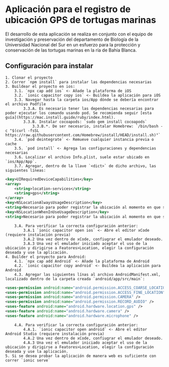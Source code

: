 # Aplicación para el registro de ubicación GPS de tortugas marinas

El desarrollo de esta aplicación se realiza en conjunto con el equipo de investigación y preservación del departamento de Biología de la Universidad Nacional del Sur en un esfuerzo para la protección y conservación de las tortugas marinas en la ría de Bahía Blanca.

## Configuración para instalar

    1. Clonar el proyecto
    2. Correr `npm install` para instalar las dependencias necesarias
    3. Buildear el proyecto en ios:
        3.1. `npx cap add ios` <- Añade la plataforma de iOS
        3.2. `ionic capacitor copy ios` <- Buildea la aplicación para iOS
        3.3. Navegar hasta la carpeta ios/App dónde se debería encontrar el archivo Podfile
            3.3.A. Es necesario tener las dependencias necesarias para poder ejecutar los comando usando pod. Se recomienda seguir [esta guía](https://mac.install.guide/ruby/index.html).
            3.3.B. Instalar cocoapods: `sudo gem install cocoapods`
                3.3.B.*. De ser necesario, instalar Homebrew: `/bin/bash -c "$(curl -fsSL https://raw.githubusercontent.com/Homebrew/install/HEAD/install.sh)"`
        3.4. `pod deintegrate` <- Remueve cualquier instancia previa o cache
        3.5. `pod install` <- Agrega las configuraciones y dependencias necesarias
        3.6. Localizar el archivo Info.plist, suele estar ubicado en `ios/App/App`.
        3.7. Agregar, dentro de la llave `<dict>` de dicho archivo, las siguientes líneas:

```xml
<key>UIRequiredDeviceCapabilities</key>
<array>
    <string>location-services</string>
    <string>gps</string>
</array>
<key>NSLocationAlwaysUsageDescription</key>
<string>Necesario para poder registrar la ubicación al momento en que se acciona el botón</string>
<key>NSLocationWhenInUseUsageDescription</key>
<string>Necesario para poder registrar la ubicación al momento en que se acciona el botón</string>
```

        3.A. Para verificar la correcta configuración anterior:
            3.A.1 `ionic capacitor open ios` <- Abre el editor xCode (requiere instalación previa)
            3.A.2 Una vez dentro de xCode, confiugrar el emulador deseado.
            3.A.3 Una vez el emulador iniciado aceptar el uso de la ubicación y dirigirse a Featores>Location, elegir la configuración deseada y use la aplicación.
    4. Builder el proyecto para Android:
        4.1. `npx cap add Android` <- Añade la plataforma de Android
        4.2. `ionic capacitor copy android` <- Buildea la aplicación para Android
        4.3. Agregar las siguientes línas al archivo AndroidManifest.xml, localizado dentro de la carpeta creada `android/app/src/main`:

```xml
<uses-permission android:name="android.permission.ACCESS_COARSE_LOCATION" />
<uses-permission android:name="android.permission.ACCESS_FINE_LOCATION" />
<uses-permission android:name="android.permission.CAMERA" />
<uses-permission android:name="android.permission.RECORD_AUDIO" />
<uses-feature android:name="android.hardware.location.gps" />
<uses-feature android:name="android.hardware.camera" />
<uses-feature android:name="android.hardware.microphone" />
```

        4.A. Para verificar la correcta configuración anterior:
            4.A.1. `ionic capacitor open android` <- Abre el editor Android Studio (requiere instalación previa)
            4.A.2 Una vez dentro de xCode, confiugrar el emulador deseado.
            4.A.3 Una vez el emulador iniciado aceptar el uso de la ubicación y dirigirse a Featores>Location, elegir la configuración deseada y use la aplicación.
    5. Si se desea probar la aplicación de manera web es suficiente con correr `ionic serve`
